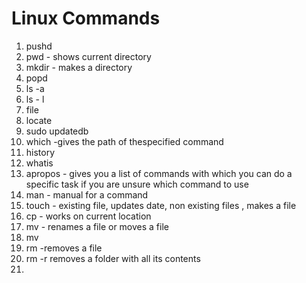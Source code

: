 # Linux Commands
1. pushd <dir-name>
2. pwd - shows current directory
3. mkdir - makes a directory
4. popd 
5. ls -a
6. ls - l
7. file <filename>
8. locate
9. sudo updatedb
10. which -gives the path of thespecified command
11. history
12. whatis <command> 
13. apropos <keyword> - gives you a list of commands with which you can do a specific task if you are unsure which command to use 
14. man - manual for a command
15. touch - existing file, updates date,  non existing files , makes a file
16. cp <target-file-location> <new-location> - works on current location
17.   mv <target-file> <new-file-name> - renames a file or moves a file 
18. mv <target-file> <new-file-location>
19. rm <file-name> -removes a file
20. rm <filename> -r removes a folder with all its contents
21. 
<!--stackedit_data:
eyJoaXN0b3J5IjpbLTE3NDUxMDUxOTVdfQ==
-->